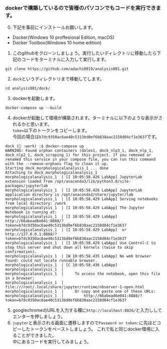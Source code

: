 ### dockerで構築しているので皆様のパソコンでもコードを実行できます。
0. 下記を事前にインストールお願いします。 
- Docker(Windows 10 proffesional Edition, macOS)
- Docker Toolbox(Windows 10 home edition)

1. このgithubをクローンしましょう。実行したいディレクトリに移動したら下記のコードをターミナルに入力して実行します。
```
git clone https://github.com/adachi0919/analysis001.git
```
2. `dock`というディレクトリまで移動してします。
```
cd analysis001/dock/
```
3. dockerを起動します。
```
docker-compose up --build
```
4. dockerが起動して環境が構築されます。ターミナルに以下のような表示がされるかと思います。  
`toke=`以下のトークンをコピーします。  
今回の場合は`b7dc9350ac6ae40c5313bd0ef6b838aac2158d04cf1e3637`です。
```
dock (🐳 :work) :$ docker-compose up
WARNING: Found orphan containers (dalex1, dock_nlp3_1, dock_nlp_1, dock_nlp2_1, dock_scraping_1) for this project. If you removed or renamed this service in your compose file, you can run this command with the --remove-orphans flag to clean it up.
Starting dock_morphologicalanalysis_1 ... done
Attaching to dock_morphologicalanalysis_1
morphologicalanalysis_1  | [I 10:05:58.426 LabApp] JupyterLab extension loaded from /opt/anaconda3/lib/python3.8/site-packages/jupyterlab
morphologicalanalysis_1  | [I 10:05:58.426 LabApp] JupyterLab application directory is /opt/anaconda3/share/jupyter/lab
morphologicalanalysis_1  | [I 10:05:58.429 LabApp] Serving notebooks from local directory: /work
morphologicalanalysis_1  | [I 10:05:58.429 LabApp] The Jupyter Notebook is running at:
morphologicalanalysis_1  | [I 10:05:58.429 LabApp] http://66abead6e041:8888/?token=b7dc9350ac6ae40c5313bd0ef6b838aac2158d04cf1e3637
morphologicalanalysis_1  | [I 10:05:58.429 LabApp]  or http://127.0.0.1:8888/?token=b7dc9350ac6ae40c5313bd0ef6b838aac2158d04cf1e3637
morphologicalanalysis_1  | [I 10:05:58.429 LabApp] Use Control-C to stop this server and shut down all kernels (twice to skip confirmation).
morphologicalanalysis_1  | [W 10:05:58.435 LabApp] No web browser found: could not locate runnable browser.
morphologicalanalysis_1  | [C 10:05:58.436 LabApp]
morphologicalanalysis_1  |
morphologicalanalysis_1  |     To access the notebook, open this file in a browser:
morphologicalanalysis_1  |         file:///root/.local/share/jupyter/runtime/nbserver-1-open.html
morphologicalanalysis_1  |     Or copy and paste one of these URLs:
morphologicalanalysis_1  |         http://66abead6e041:8888/?token=b7dc9350ac6ae40c5313bd0ef6b838aac2158d04cf1e3637
```
5. googlechromeのURLを入力する欄に`http://localhost:8826/`と入力ししてエンターを押しましょう。  
6. `jupyter`と表示される画面に遷移しますので`Password or token:`に先ほどコピーしたトークンをペーストしましょう。
これで私と同じdocker環境に入ることができました。  
中にあるコードを実行してみましょう。
